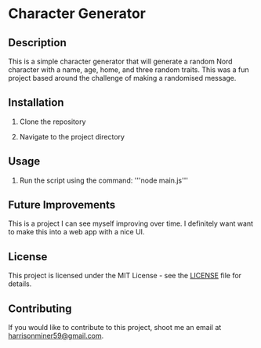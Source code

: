 # Character Generator

## Description
This is a simple character generator that will generate a random Nord character with a name, age, home, and three random traits. This was a fun project based around the challenge of making a randomised message.

## Installation
1. Clone the repository

2. Navigate to the project directory

## Usage
1. Run the script using the command:
'''node main.js'''

## Future Improvements
This is a project I can see myself improving over time. I definitely want want to make this into a web app with a nice UI. 

## License
This project is licensed under the MIT License - see the [LICENSE](LICENSE) file for details.

## Contributing
If you would like to contribute to this project, shoot me an email at harrisonminer59@gmail.com.